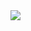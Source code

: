 
<img src="https://img.shields.io/badge/file:///C:/Users/%EC%A0%95%ED%98%B8/Downloads/javascript%20(1).svgstyle=flat-square&logo=Android&logoColor=white"/>
